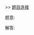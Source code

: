 \>\> [题目连接](https://leetcode.com/explore/featured/card/april-leetcoding-challenge-2021/593/week-1-april-1st-april-7th/3699/)

题意: 

解答: 
